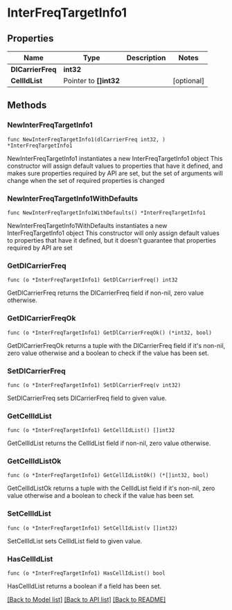 # InterFreqTargetInfo1

## Properties

Name | Type | Description | Notes
------------ | ------------- | ------------- | -------------
**DlCarrierFreq** | **int32** |  | 
**CellIdList** | Pointer to **[]int32** |  | [optional] 

## Methods

### NewInterFreqTargetInfo1

`func NewInterFreqTargetInfo1(dlCarrierFreq int32, ) *InterFreqTargetInfo1`

NewInterFreqTargetInfo1 instantiates a new InterFreqTargetInfo1 object
This constructor will assign default values to properties that have it defined,
and makes sure properties required by API are set, but the set of arguments
will change when the set of required properties is changed

### NewInterFreqTargetInfo1WithDefaults

`func NewInterFreqTargetInfo1WithDefaults() *InterFreqTargetInfo1`

NewInterFreqTargetInfo1WithDefaults instantiates a new InterFreqTargetInfo1 object
This constructor will only assign default values to properties that have it defined,
but it doesn't guarantee that properties required by API are set

### GetDlCarrierFreq

`func (o *InterFreqTargetInfo1) GetDlCarrierFreq() int32`

GetDlCarrierFreq returns the DlCarrierFreq field if non-nil, zero value otherwise.

### GetDlCarrierFreqOk

`func (o *InterFreqTargetInfo1) GetDlCarrierFreqOk() (*int32, bool)`

GetDlCarrierFreqOk returns a tuple with the DlCarrierFreq field if it's non-nil, zero value otherwise
and a boolean to check if the value has been set.

### SetDlCarrierFreq

`func (o *InterFreqTargetInfo1) SetDlCarrierFreq(v int32)`

SetDlCarrierFreq sets DlCarrierFreq field to given value.


### GetCellIdList

`func (o *InterFreqTargetInfo1) GetCellIdList() []int32`

GetCellIdList returns the CellIdList field if non-nil, zero value otherwise.

### GetCellIdListOk

`func (o *InterFreqTargetInfo1) GetCellIdListOk() (*[]int32, bool)`

GetCellIdListOk returns a tuple with the CellIdList field if it's non-nil, zero value otherwise
and a boolean to check if the value has been set.

### SetCellIdList

`func (o *InterFreqTargetInfo1) SetCellIdList(v []int32)`

SetCellIdList sets CellIdList field to given value.

### HasCellIdList

`func (o *InterFreqTargetInfo1) HasCellIdList() bool`

HasCellIdList returns a boolean if a field has been set.


[[Back to Model list]](../README.md#documentation-for-models) [[Back to API list]](../README.md#documentation-for-api-endpoints) [[Back to README]](../README.md)


